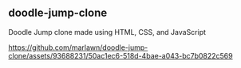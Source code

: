 ## doodle-jump-clone
Doodle Jump clone made using HTML, CSS, and JavaScript


https://github.com/marlawn/doodle-jump-clone/assets/93688231/50ac1ec6-518d-4bae-a043-bc7b0822c569

